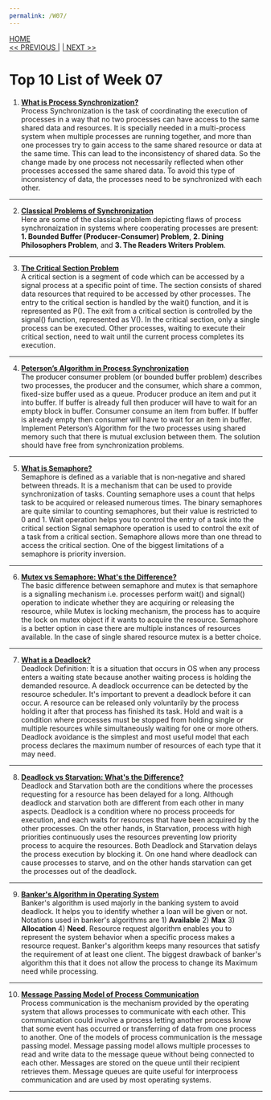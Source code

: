 ```yaml
---
permalink: /W07/
---
```

[HOME](../)<br>
[<< PREVIOUS |](../W06/)
[| NEXT >>](../W08/)<br>

# Top 10 List of Week 07

1. **[What is Process Synchronization?](https://www.guru99.com/process-synchronization.html)** <br>
Process Synchronization is the task of coordinating the execution of processes in a way that no two processes can have access to the same shared data and resources. It is specially needed in a multi-process system when multiple processes are running together, and more than one processes try to gain access to the same shared resource or data at the same time. This can lead to the inconsistency of shared data. So the change made by one process not necessarily reflected when other processes accessed the same shared data. To avoid this type of inconsistency of data, the processes need to be synchronized with each other. <br>
* * *

2. **[Classical Problems of Synchronization](https://www.javatpoint.com/os-process-states)** <br>
Here are some of the classical problem depicting flaws of process synchronaization in systems where cooperating processes are present: **1. Bounded Buffer (Producer-Consumer) Problem**, **2. Dining Philosophers Problem**, and **3. The Readers Writers Problem**. <br>
* * *

3. **[The Critical Section Problem](https://www.guru99.com/process-synchronization.html#4)** <br>
A critical section is a segment of code which can be accessed by a signal process at a specific point of time. The section consists of shared data resources that required to be accessed by other processes. The entry to the critical section is handled by the wait() function, and it is represented as P(). The exit from a critical section is controlled by the signal() function, represented as V(). In the critical section, only a single process can be executed. Other processes, waiting to execute their critical section, need to wait until the current process completes its execution. <br>
* * *

4. **[Peterson’s Algorithm in Process Synchronization](https://www.geeksforgeeks.org/petersons-algorithm-in-process-synchronization/)** <br>
The producer consumer problem (or bounded buffer problem) describes two processes, the producer and the consumer, which share a common, fixed-size buffer used as a queue. Producer produce an item and put it into buffer. If buffer is already full then producer will have to wait for an empty block in buffer. Consumer consume an item from buffer. If buffer is already empty then consumer will have to wait for an item in buffer. Implement Peterson’s Algorithm for the two processes using shared memory such that there is mutual exclusion between them. The solution should have free from synchronization problems. <br>
* * *

5. **[What is Semaphore?](https://www.guru99.com/semaphore-in-operating-system.html)** <br>
Semaphore is defined as a variable that is non-negative and shared between threads. It is a mechanism that can be used to provide synchronization of tasks. Counting semaphore uses a count that helps task to be acquired or released numerous times. The binary semaphores are quite similar to counting semaphores, but their value is restricted to 0 and 1. Wait operation helps you to control the entry of a task into the critical section Signal semaphore operation is used to control the exit of a task from a critical section. Semaphore allows more than one thread to access the critical section. One of the biggest limitations of a semaphore is priority inversion.<br>
* * *

6. **[Mutex vs Semaphore: What's the Difference?](https://techdifferences.com/difference-between-semaphore-and-mutex.html)** <br>
The basic difference between semaphore and mutex is that semaphore is a signalling mechanism i.e. processes perform wait() and signal() operation to indicate whether they are acquiring or releasing the resource, while Mutex is locking mechanism, the process has to acquire the lock on mutex object if it wants to acquire the resource. Semaphore is a better option in case there are multiple instances of resources available. In the case of single shared resource mutex is a better choice. <br>
* * *

7. **[What is a Deadlock?](https://www.guru99.com/deadlock-in-operating-system.html)** <br>
Deadlock Definition: It is a situation that occurs in OS when any process enters a waiting state because another waiting process is holding the demanded resource. A deadlock occurrence can be detected by the resource scheduler. It's important to prevent a deadlock before it can occur. A resource can be released only voluntarily by the process holding it after that process has finished its task. Hold and wait is a condition where processes must be stopped from holding single or multiple resources while simultaneously waiting for one or more others. Deadlock avoidance is the simplest and most useful model that each process declares the maximum number of resources of each type that it may need. <br>
* * *

8. **[Deadlock vs Starvation: What's the Difference?](https://techdifferences.com/difference-between-deadlock-and-starvation-in-os.html)** <br>
Deadlock and Starvation both are the conditions where the processes requesting for a resource has been delayed for a long. Although deadlock and starvation both are different from each other in many aspects. Deadlock is a condition where no process proceeds for execution, and each waits for resources that have been acquired by the other processes. On the other hands, in Starvation, process with high priorities continuously uses the resources preventing low priority process to acquire the resources. Both Deadlock and Starvation delays the process execution by blocking it. On one hand where deadlock can cause processes to starve, and on the other hands starvation can get the processes out of the deadlock. <br>
* * *

9. **[Banker's Algorithm in Operating System](https://www.guru99.com/bankers-algorithm-in-operating-system.html)** <br>
Banker's algorithm is used majorly in the banking system to avoid deadlock. It helps you to identify whether a loan will be given or not. Notations used in banker's algorithms are 1) **Available** 2) **Max** 3) **Allocation** 4) **Need**. Resource request algorithm enables you to represent the system behavior when a specific process makes a resource request. Banker's algorithm keeps many resources that satisfy the requirement of at least one client. The biggest drawback of banker's algorithm this that it does not allow the process to change its Maximum need while processing. <br>
* * *

10. **[Message Passing Model of Process Communication](https://www.tutorialspoint.com/message-passing-model-of-process-communication#:~:text=Message%20passing%20model%20allows%20multiple,used%20by%20most%20operating%20systems.)** <br>
Process communication is the mechanism provided by the operating system that allows processes to communicate with each other. This communication could involve a process letting another process know that some event has occurred or transferring of data from one process to another. One of the models of process communication is the message passing model. Message passing model allows multiple processes to read and write data to the message queue without being connected to each other. Messages are stored on the queue until their recipient retrieves them. Message queues are quite useful for interprocess communication and are used by most operating systems. <br>
* * *
